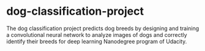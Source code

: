 # dog-classification-project
The dog classification project predicts dog breeds by designing and training a convolutional neural network to analyze images of dogs and correctly identify their breeds for deep learning  Nanodegree program of Udacity.
